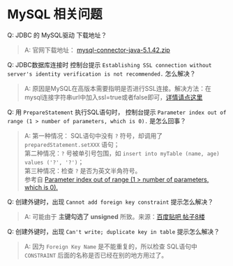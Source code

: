 MySQL 相关问题
==============

Q: JDBC 的 MySQL驱动 下载地址？
> A: 官网下载地址： [mysql-connector-java-5.1.42.zip](https://cdn.mysql.com//Downloads/Connector-J/mysql-connector-java-5.1.42.zip)

Q: JDBC数据库连接时 控制台提示 `Establishing SSL connection without server's identity verification is not recommended.` 怎么解决？
> A: 原因是MySQL在高版本需要指明是否进行SSL连接。解决方法：在mysql连接字符串url中加入ssl=true或者false即可，[详情请点这里](http://www.th7.cn/db/mysql/201603/178838.shtml)

Q: 用 `PrepareStatement` 执行SQL语句时， 控制台提示 `Parameter index out of range (1 > number of parameters, which is 0).` 是怎么回事？
> A: 第一种情况： SQL语句中没有 `?` 符号，却调用了 `preparedStatement.setXXX` 语句；  
	第二种情况：`?` 号被单引号包围，如 `insert into myTable (name, age) values ('?', '?')`；  
	第三种情况：检查 `?` 是否为英文半角符号。  
	参考自 [Parameter index out of range (1 > number of parameters, which is 0).](http://www.cnblogs.com/1020182600HENG/p/6097475.html)

Q: 创建外键时，出现 `Cannot add foreign key constraint` 提示怎么解决？
> A: 可能由于 **主键勾选了 unsigned** 所致。来源：[百度贴吧 帖子8楼](http://tieba.baidu.com/p/2370913430)

Q: 创建外键时，出现 `Can't write; duplicate key in table` 提示怎么解决？
> A: 因为 `Foreign Key Name` 是不能重复的，所以检查 SQL语句中 `CONSTRAINT` 后面的名称是否已经在别的地方用过了。
